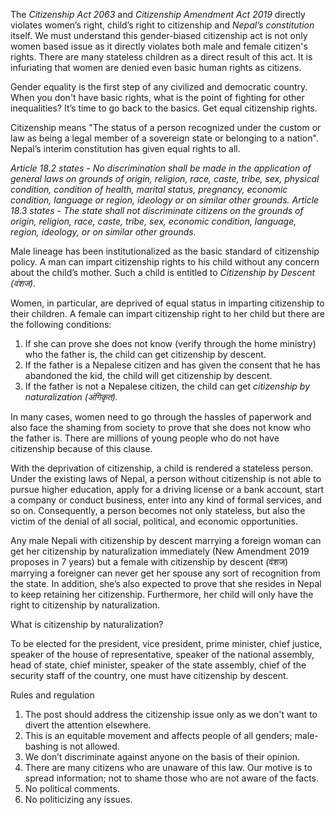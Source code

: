 The _Citizenship Act 2063_ and _Citizenship Amendment Act 2019_ directly violates women’s right, child’s right to citizenship and _Nepal’s constitution_ itself. We must understand this gender-biased citizenship act is not only women based issue as it directly violates both male and female citizen's rights. There are many stateless children as a direct result of this act. It is infuriating that women are denied even basic human rights as citizens.  
  
Gender equality is the first step of any civilized and democratic country. When you don't have basic rights, what is the point of fighting for other inequalities? It’s time to go back to the basics. Get equal citizenship rights.
  
Citizenship means "The status of a person recognized under the custom or law as being a legal member of a sovereign state or belonging to a nation". Nepal’s interim constitution has given equal rights to all.  
  
_Article 18.2 states - No discrimination shall be made in the application of general laws on grounds of origin, religion, race, caste, tribe, sex, physical condition, condition of health, marital status, pregnancy, economic condition, language or region, ideology or on similar other grounds. Article 18.3 states - The state shall not discriminate citizens on the grounds of origin, religion, race, caste, tribe, sex, economic condition, language, region, ideology, or on similar other grounds._  
  
Male lineage has been institutionalized as the basic standard of citizenship policy. A man can impart citizenship rights to his child without any concern about the child’s mother. Such a child is entitled to _Citizenship by Descent (वंशज)_.  
  
Women, in particular, are deprived of equal status in imparting citizenship to their children. A female can impart citizenship right to her child but there are the following conditions:  

1.  If she can prove she does not know (verify through the home ministry) who the father is, the child can get citizenship by descent.
2.  If the father is a Nepalese citizen and has given the consent that he has abandoned the kid, the child will get citizenship by descent.
3.  If the father is not a Nepalese citizen, the child can get  _citizenship by naturalization (अंगिकृत)._

In many cases, women need to go through the hassles of paperwork and also face the shaming from society to prove that she does not know who the father is. There are millions of young people who do not have citizenship because of this clause.  
  
With the deprivation of citizenship, a child is rendered a stateless person. Under the existing laws of Nepal, a person without citizenship is not able to pursue higher education, apply for a driving license or a bank account, start a company or conduct business, enter into any kind of formal services, and so on. Consequently, a person becomes not only stateless, but also the victim of the denial of all social, political, and economic opportunities.  
  
Any male Nepali with citizenship by descent marrying a foreign woman can get her citizenship by naturalization immediately (New Amendment 2019 proposes in 7 years) but a female with citizenship by descent (वंशज) marrying a foreigner can never get her spouse any sort of recognition from the state. In addition, she’s also expected to prove that she resides in Nepal to keep retaining her citizenship. Furthermore, her child will only have the right to citizenship by naturalization.  
  
What is citizenship by naturalization?  
  
To be elected for the president, vice president, prime minister, chief justice, speaker of the house of representative, speaker of the national assembly, head of state, chief minister, speaker of the state assembly, chief of the security staff of the country, one must have citizenship by descent.  
  
  
Rules and regulation  

1.  The post should address the citizenship issue only as we don't want to divert the attention elsewhere.
2.  This is an equitable movement and affects people of all genders; male-bashing is not allowed.
3.  We don’t discriminate against anyone on the basis of their opinion.
4.  There are many citizens who are unaware of this law. Our motive is to spread information; not to shame those who are not aware of the facts.
5.  No political comments.
6.  No politicizing any issues.
